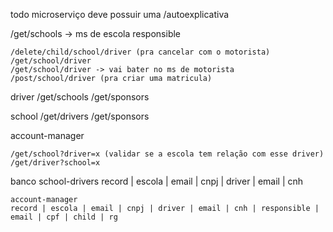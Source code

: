 
 todo microserviço deve possuir uma /autoexplicativa
 
 /get/schools -> ms de escola
responsible

	/delete/child/school/driver (pra cancelar com o motorista)
	/get/school/driver 
	/get/school/driver -> vai bater no ms de motorista
	/post/school/driver (pra criar uma matricula)

driver
	/get/schools
	/get/sponsors

school
	/get/drivers
	/get/sponsors
	
account-manager
 
	/get/school?driver=x (validar se a escola tem relação com esse driver)
	/get/driver?school=x	
	
banco 
	school-drivers
	record | escola | email | cnpj | driver | email | cnh
	
	account-manager
	record | escola | email | cnpj | driver | email | cnh | responsible | email | cpf | child | rg  
	
